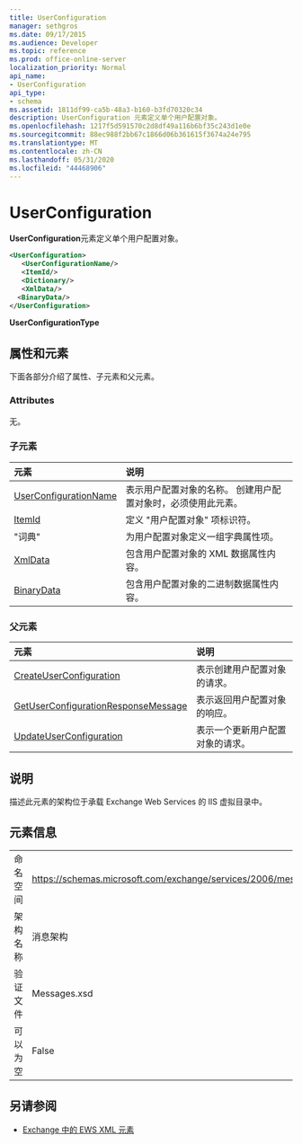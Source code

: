 ```yaml
---
title: UserConfiguration
manager: sethgros
ms.date: 09/17/2015
ms.audience: Developer
ms.topic: reference
ms.prod: office-online-server
localization_priority: Normal
api_name:
- UserConfiguration
api_type:
- schema
ms.assetid: 1811df99-ca5b-48a3-b160-b3fd70320c34
description: UserConfiguration 元素定义单个用户配置对象。
ms.openlocfilehash: 1217f5d591570c2d8df49a116b6bf35c243d1e0e
ms.sourcegitcommit: 88ec988f2bb67c1866d06b361615f3674a24e795
ms.translationtype: MT
ms.contentlocale: zh-CN
ms.lasthandoff: 05/31/2020
ms.locfileid: "44468906"
---
```

# <a name="userconfiguration"></a>UserConfiguration

**UserConfiguration**元素定义单个用户配置对象。 
  
```XML
<UserConfiguration>
   <UserConfigurationName/>
   <ItemId/>
   <Dictionary/>
   <XmlData/>
  <BinaryData/>
</UserConfiguration>
```

 **UserConfigurationType**
## <a name="attributes-and-elements"></a>属性和元素

下面各部分介绍了属性、子元素和父元素。
  
### <a name="attributes"></a>Attributes

无。
  
### <a name="child-elements"></a>子元素

|**元素**|**说明**|
|:-----|:-----|
|[UserConfigurationName](userconfigurationname.md) <br/> |表示用户配置对象的名称。 创建用户配置对象时，必须使用此元素。  <br/> |
|[ItemId](itemid.md) <br/> |定义 "用户配置对象" 项标识符。  <br/> |
|"词典" <br/> |为用户配置对象定义一组字典属性项。  <br/> |
|[XmlData](xmldata.md) <br/> |包含用户配置对象的 XML 数据属性内容。  <br/> |
|[BinaryData](binarydata.md) <br/> |包含用户配置对象的二进制数据属性内容。  <br/> |
   
### <a name="parent-elements"></a>父元素

|**元素**|**说明**|
|:-----|:-----|
|[CreateUserConfiguration](createuserconfiguration.md) <br/> |表示创建用户配置对象的请求。  <br/> |
|[GetUserConfigurationResponseMessage](getuserconfigurationresponsemessage.md) <br/> |表示返回用户配置对象的响应。  <br/> |
|[UpdateUserConfiguration](updateuserconfiguration.md) <br/> |表示一个更新用户配置对象的请求。  <br/> |
   
## <a name="remarks"></a>说明

描述此元素的架构位于承载 Exchange Web Services 的 IIS 虚拟目录中。
  
## <a name="element-information"></a>元素信息

|||
|:-----|:-----|
|命名空间  <br/> |https://schemas.microsoft.com/exchange/services/2006/messages  <br/> |
|架构名称  <br/> |消息架构  <br/> |
|验证文件  <br/> |Messages.xsd  <br/> |
|可以为空  <br/> |False  <br/> |
   
## <a name="see-also"></a>另请参阅



- [Exchange 中的 EWS XML 元素](ews-xml-elements-in-exchange.md)

